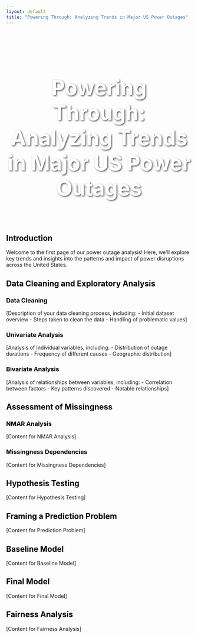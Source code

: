 ```yaml
---
layout: default
title: "Powering Through: Analyzing Trends in Major US Power Outages"
---
```


<style>
  /* Custom CSS for the Banner Image */
  .custom-banner {
    background-image: url("/assets/images/header_image.jpeg"); /* Path to your image */
    background-size: cover;
    background-position: center;
    height: 400px;
    text-align: center;
    color: white;
    padding-top: 120px; /* Adjust padding to position the title in the center */
    margin-bottom: 0;
    position: relative;
  }

  .custom-banner h1 {
    font-size: 4em;
    text-shadow: 2px 2px 4px rgba(0, 0, 0, 0.7);
    font-weight: bold;
    margin: 0;
  }

  /* Make all headers under the banner black */
  .content-section h1, .content-section h2, .content-section h3, .content-section h4, .content-section h5, .content-section h6 {
    color: black !important; /* Force all headers to be black */
  }
</style>

<!-- Banner Section with Title -->
<div class="custom-banner">
  <h1>Powering Through: Analyzing Trends in Major US Power Outages</h1>
</div>

<!-- Content Section -->
<div class="content-section">
  <h2 id="home">Introduction</h2>
  <p>Welcome to the first page of our power outage analysis! Here, we'll explore key trends and insights into the patterns and impact of power disruptions across the United States.</p>

  <h2 id="data_cleaning">Data Cleaning and Exploratory Analysis</h2>

  <h3>Data Cleaning</h3>
  <p>[Description of your data cleaning process, including:
    - Initial dataset overview
    - Steps taken to clean the data
    - Handling of problematic values]</p>

  <h3>Univariate Analysis</h3>
  <p>[Analysis of individual variables, including:
    - Distribution of outage durations
    - Frequency of different causes
    - Geographic distribution]</p>

  <h3>Bivariate Analysis</h3>
  <p>[Analysis of relationships between variables, including:
    - Correlation between factors
    - Key patterns discovered
    - Notable relationships]</p>

  <h2 id="missingness">Assessment of Missingness</h2>

  <h3>NMAR Analysis</h3>
  <p>[Content for NMAR Analysis]</p>

  <h3>Missingness Dependencies</h3>
  <p>[Content for Missingness Dependencies]</p>

  <h2 id="hypothesis">Hypothesis Testing</h2>
  <p>[Content for Hypothesis Testing]</p>

  <h2>Framing a Prediction Problem</h2>
  <p>[Content for Prediction Problem]</p>

  <h2>Baseline Model</h2>
  <p>[Content for Baseline Model]</p>

  <h2 id="predictive">Final Model</h2>
  <p>[Content for Final Model]</p>

  <h2>Fairness Analysis</h2>
  <p>[Content for Fairness Analysis]</p>
</div>
